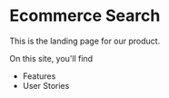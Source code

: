 # Ecommerce Search

This is the landing page for our product.

On this site, you'll find

- Features
- User Stories
